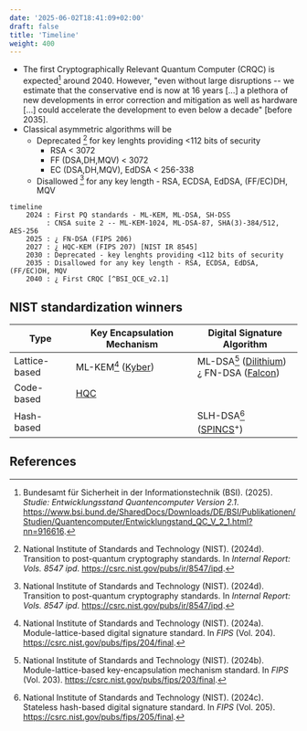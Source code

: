 ```yaml
---
date: '2025-06-02T18:41:09+02:00'
draft: false
title: 'Timeline'
weight: 400
---
```


- The first Cryptographically Relevant Quantum Computer (CRQC) is expected[^BSI_QCE_v2.1] around 2040. However, "even without large disruptions -- we estimate that the conservative end is now at 16 years [...] a plethora of new developments in error correction and mitigation as well as hardware [...] could accelerate the development to even below a decade" [before 2035].​
- Classical asymmetric algorithms will be
  - Deprecated [^NIST_IR_8547] for key lenghts providing <112 bits​ of security​
    - RSA < 3072
    - FF (DSA,DH,MQV) < 3072​
    - EC (DSA,DH,MQV), EdDSA < 256-338​
  - Disallowed [^NIST_IR_8547] for any key length -​ RSA, ECDSA, EdDSA, (FF/EC)DH, MQV​


```mermaid
timeline
    2024 : First PQ standards - ML-KEM​, ML-DSA​, SH-DSS
         : CNSA suite 2 -- ML-KEM-1024, ML-DSA-87, SHA(3)-384/512, AES-256​
    2025 : ¿ FN-DSA (FIPS 206)
    2027 : ¿ HQC-KEM (FIPS 207) [NIST IR 8545]​
    2030 : Deprecated - key lenghts providing <112 bits​ of security
    2035 : Disallowed for any key length -​ RSA, ECDSA, EdDSA, (FF/EC)DH, MQV​
    2040 : ¿ First CRQC [^BSI_QCE_v2.1]
```
## NIST standardization winners

| Type          | Key Encapsulation Mechanism             | Digital Signature Algorithm            |
| ---           | ---             | ---                  |
| Lattice-based | ML-KEM[^FIPS_203] ([Kyber][Kyber]) | ML-DSA[^FIPS_204] ([Dilithium][Dilithium]) <br> ¿ FN-DSA ([Falcon][Falcon])  |
| Code-based | [HQC][HQC]         |                      |
| Hash-based |                    | SLH-DSA[^FIPS_205] ([SPINCS][SPINCS]$^+$) |

[HQC]: https://pqc-hqc.org/
[SPINCS]: https://sphincs.org/
[Kyber]: https://en.wikipedia.org/wiki/Kyber
[Dilithium]: https://pq-crystals.org/dilithium/index.shtml
[Falcon]: https://falcon-sign.info/

## References

[^BSI_QCE_v2.1]: Bundesamt für Sicherheit in der Informationstechnik (BSI). (2025).
*Studie: Entwicklungsstand Quantencomputer Version 2.1*.
<https://www.bsi.bund.de/SharedDocs/Downloads/DE/BSI/Publikationen/Studien/Quantencomputer/Entwicklungstand_QC_V_2_1.html?nn=916616>.

[^FIPS_203]: National Institute of Standards and Technology (NIST). (2024a).
Module-lattice-based digital signature standard. In *FIPS* (Vol. 204).
<https://csrc.nist.gov/pubs/fips/204/final​>.

[^FIPS_204]: National Institute of Standards and Technology (NIST). (2024b).
Module-lattice-based key-encapsulation mechanism standard. In *FIPS*
(Vol. 203). <https://csrc.nist.gov/pubs/fips/203/final​>.

[^FIPS_205]: National Institute of Standards and Technology (NIST). (2024c).
Stateless hash-based digital signature standard. In *FIPS* (Vol. 205).
<https://csrc.nist.gov/pubs/fips/205/final​>.

[^NIST_IR_8547]: National Institute of Standards and Technology (NIST). (2024d).
Transition to post-quantum cryptography standards. In *Internal Report:
Vols. 8547 ipd*. <https://csrc.nist.gov/pubs/ir/8547/ipd>.
